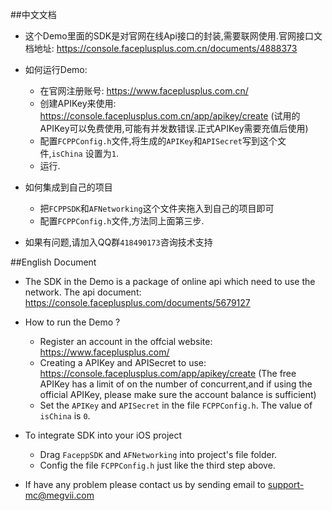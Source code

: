 ##中文文档
* 这个Demo里面的SDK是对官网在线Api接口的封装,需要联网使用.官网接口文档地址: <https://console.faceplusplus.com.cn/documents/4888373>
* 如何运行Demo:
    * 在官网注册账号: <https://www.faceplusplus.com.cn/>
    * 创建APIKey来使用: <https://console.faceplusplus.com.cn/app/apikey/create> (试用的APIKey可以免费使用,可能有并发数错误.正式APIKey需要充值后使用)
    * 配置`FCPPConfig.h`文件,将生成的`APIKey`和`APISecret`写到这个文件,`isChina` 设置为`1`.
    * 运行.   

* 如何集成到自己的项目
  
  * 把`FCPPSDK`和`AFNetworking`这个文件夹拖入到自己的项目即可
  * 配置`FCPPConfig.h`文件,方法同上面第三步.  

* 如果有问题,请加入QQ群`418490173`咨询技术支持

##English Document
* The SDK in the Demo is a package of online api which need to use the network. The api document: <https://console.faceplusplus.com/documents/5679127>
* How to run the Demo ?
    * Register an account in the offcial website: <https://www.faceplusplus.com/>
    * Creating a APIKey and APISecret to use: <https://console.faceplusplus.com/app/apikey/create> (The free APIKey has a limit of on the number of concurrent,and if using the official APIKey, please make sure the account balance is sufficient)
    * Set the `APIKey` and `APISecret` in the file `FCPPConfig.h`. The value of `isChina`  is `0`. 

* To integrate SDK into your iOS project
    
    * Drag `FaceppSDK` and `AFNetworking` into project's file folder.
    * Config the file `FCPPConfig.h` just like the third step above.
* If have any problem please contact us by sending email to support-mc@megvii.com

